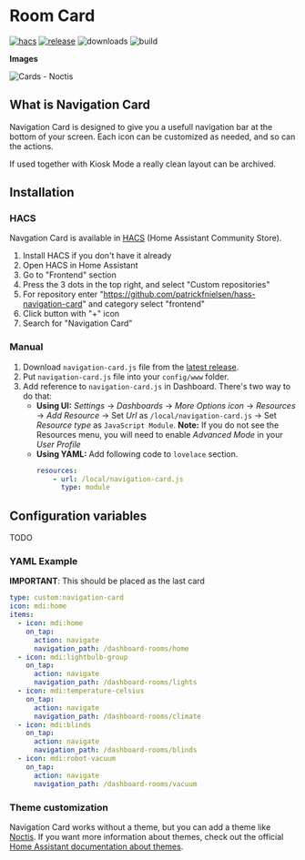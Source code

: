# Room Card
[![hacs][hacs-badge]][hacs-url]
[![release][release-badge]][release-url]
![downloads][downloads-badge]
![build][build-badge]


**Images**

![Cards - Noctis](https://github.com/patrickfnielsen/hass-navigation-card/blob/main/docs/images/theme-noctis.png?raw=true)


## What is Navigation Card
Navigation Card is designed to give you a usefull navigation bar at the bottom of your screen. Each icon can be customized as needed, and so can the actions.

If used together with Kiosk Mode a really clean layout can be archived.

## Installation

### HACS
Navgation Card is available in [HACS][hacs] (Home Assistant Community Store).
1. Install HACS if you don't have it already
2. Open HACS in Home Assistant
3. Go to "Frontend" section
4. Press the 3 dots in the top right, and select "Custom repositories"
5. For repository enter "https://github.com/patrickfnielsen/hass-navigation-card" and category select "frontend"
6. Click button with "+" icon
7. Search for "Navigation Card"

### Manual
1. Download `navigation-card.js` file from the [latest release][release-url].
2. Put `navigation-card.js` file into your `config/www` folder.
3. Add reference to `navigation-card.js` in Dashboard. There's two way to do that:
    - **Using UI:** _Settings_ → _Dashboards_ → _More Options icon_ → _Resources_ → _Add Resource_ → Set _Url_ as `/local/navigation-card.js` → Set _Resource type_ as `JavaScript Module`.
      **Note:** If you do not see the Resources menu, you will need to enable _Advanced Mode_ in your _User Profile_
    - **Using YAML:** Add following code to `lovelace` section.
        ```yaml
        resources:
            - url: /local/navigation-card.js
              type: module
        ```

## Configuration variables
TODO

### YAML Example
**IMPORTANT**: This should be placed as the last card

```yaml
type: custom:navigation-card
icon: mdi:home
items:
  - icon: mdi:home
    on_tap:
      action: navigate
      navigation_path: /dashboard-rooms/home
  - icon: mdi:lightbulb-group
    on_tap:
      action: navigate
      navigation_path: /dashboard-rooms/lights
  - icon: mdi:temperature-celsius
    on_tap:
      action: navigate
      navigation_path: /dashboard-rooms/climate
  - icon: mdi:blinds
    on_tap:
      action: navigate
      navigation_path: /dashboard-rooms/blinds
  - icon: mdi:robot-vacuum
    on_tap:
      action: navigate
      navigation_path: /dashboard-rooms/vacuum

```


### Theme customization
Navigation Card works without a theme, but you can add a theme like [Noctis](https://github.com/aFFekopp/noctis). If you want more information about themes, check out the official [Home Assistant documentation about themes][home-assitant-theme-docs].

<!-- Badges -->
[hacs-url]: https://github.com/hacs/integration
[hacs-badge]: https://img.shields.io/badge/hacs-default-orange.svg?style=flat-square
[release-badge]: https://img.shields.io/github/v/release/patrickfnielsen/hass-room-card?style=flat-square
[downloads-badge]: https://img.shields.io/github/downloads/patrickfnielsen/hass-room-card/total?style=flat-square
[build-badge]: https://img.shields.io/github/actions/workflow/status/patrickfnielsen/hass-room-card/build.yaml?branch=main&style=flat-square

<!-- References -->
[home-assistant]: https://www.home-assistant.io/
[home-assitant-theme-docs]: https://www.home-assistant.io/integrations/frontend/#defining-themes
[hacs]: https://hacs.xyz
[release-url]: https://github.com/patrickfnielsen/hass-room-card/releases

